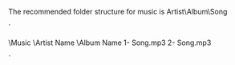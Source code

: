 The recommended folder structure for music is Artist\Album\Song

`

\Music
   \Artist Name
      \Album Name
         1- Song.mp3
         2- Song.mp3

`